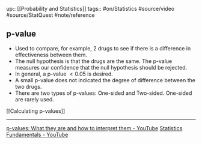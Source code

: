 up:: [[Probability and Statistics]]
tags:: #on/Statistics  #source/video #source/StatQuest #note/reference 

## p-value

- Used to compare, for example, 2 drugs to see if there is a difference in effectiveness between them.
- The null hypothesis is that the drugs are the same. The p-value measures our confidence that the null hypothesis should be rejected.
- In general, a p-value $<0.05$ is desired.
- A small p-value does not indicated the degree of difference between the two drugs.
- There are two types of p-values: One-sided and Two-sided. One-sided are rarely used.

[[Calculating p-values]]

---

[p-values: What they are and how to interpret them - YouTube](https://www.youtube.com/watch?v=vemZtEM63GY)
[Statistics Fundamentals - YouTube](https://www.youtube.com/playlist?list=PLblh5JKOoLUK0FLuzwntyYI10UQFUhsY9)